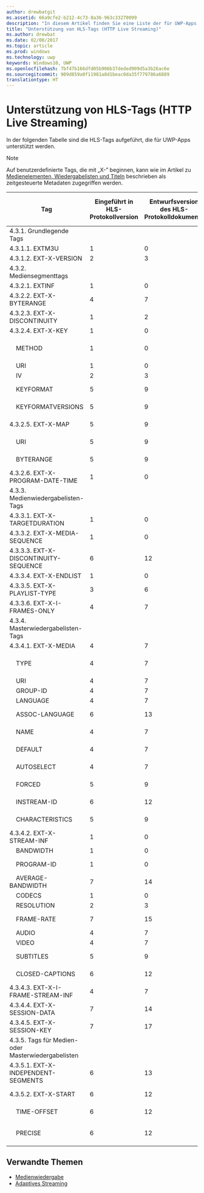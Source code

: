 ```yaml
---
author: drewbatgit
ms.assetid: 66a9cfe2-b212-4c73-8a36-963c33270099
description: "In diesem Artikel finden Sie eine Liste der für UWP-Apps unterstützten Tags für das HLS-Protokoll (HTTP Live Streaming)."
title: "Unterstützung von HLS-Tags (HTTP Live Streaming)"
ms.author: drewbat
ms.date: 02/08/2017
ms.topic: article
ms.prod: windows
ms.technology: uwp
keywords: Windows10, UWP
ms.openlocfilehash: 7bf47b166dfd05b906b37deded909d5a3b26ac6e
ms.sourcegitcommit: 909d859a0f11981a8d1beac0da35f779786a6889
translationtype: HT
---
```

# <a name="http-live-streaming-hls-tag-support"></a>Unterstützung von HLS-Tags (HTTP Live Streaming)
In der folgenden Tabelle sind die HLS-Tags aufgeführt, die für UWP-Apps unterstützt werden.

> [!NOTE] 
> Auf benutzerdefinierte Tags, die mit „X-” beginnen, kann wie im Artikel zu [Medienelementen, Wiedergabelisten und Titeln](media-playback-with-mediasource.md) beschrieben als zeitgesteuerte Metadaten zugegriffen werden.

|Tag |Eingeführt in HLS-Protokollversion|Entwurfsversion des HLS-Protokolldokuments|Erforderlich auf dem Client|Juliversion von Windows 10|Windows 10, Version 1511|Windows 10, Version 1607 |
|---------------------|-----------|--------------|---------|--------------|-----|-----|
|4.3.1.  Grundlegende Tags                 |             |                   |         |             |     |    |
| 4.3.1.1.  EXTM3U |1|0|ERFORDERLICH|Unterstützt|Unterstützt|Unterstützt|
| 4.3.1.2.  EXT-X-VERSION |2|3|ERFORDERLICH|Unterstützt|Unterstützt|Unterstützt
|4.3.2.  Mediensegmenttags                 |             |                   |         |             |     |    | 
| 4.3.2.1.  EXTINF  |1|0|ERFORDERLICH|Unterstützt|Unterstützt|Unterstützt
| 4.3.2.2.  EXT-X-BYTERANGE |4|7|OPTIONAL|Unterstützt|Unterstützt|Unterstützt|
| 4.3.2.3.  EXT-X-DISCONTINUITY |1|2|OPTIONAL|Unterstützt|Unterstützt|Unterstützt|
| 4.3.2.4.  EXT-X-KEY |1|0|OPTIONAL|Unterstützt|Unterstützt|Unterstützt|
|&nbsp;&nbsp;&nbsp; METHOD|1|0|Attribut|„NONE, AES-128”|„NONE, AES-128”|„NONE, AES-128, SAMPLE-AES”|
|&nbsp;&nbsp;&nbsp; URI|1|0|Attribut|Unterstützt|Unterstützt|Unterstützt|
|&nbsp;&nbsp;&nbsp; IV|2|3|Attribut|Unterstützt|Unterstützt|Unterstützt|
|&nbsp;&nbsp;&nbsp; KEYFORMAT|5|9|Attribut|Nicht unterstützt|Nicht unterstützt|Nicht unterstützt|
|&nbsp;&nbsp;&nbsp; KEYFORMATVERSIONS|5|9|Attribut|Nicht unterstützt|Nicht unterstützt|Nicht unterstützt|
| 4.3.2.5.  EXT-X-MAP |5|9|OPTIONAL|Nicht unterstützt|Nicht unterstützt|Nicht unterstützt|
|&nbsp;&nbsp;&nbsp; URI|5|9|Attribut|Nicht unterstützt|Nicht unterstützt|Nicht unterstützt|
|&nbsp;&nbsp;&nbsp; BYTERANGE|5|9|Attribut|Nicht unterstützt|Nicht unterstützt|Nicht unterstützt|
| 4.3.2.6.  EXT-X-PROGRAM-DATE-TIME |1|0|OPTIONAL|Nicht unterstützt|Nicht unterstützt|Nicht unterstützt|
|4.3.3.  Medienwiedergabelisten-Tags                 |             |                   |         |             |     |    | 
| 4.3.3.1.  EXT-X-TARGETDURATION  |1|0|ERFORDERLICH|Unterstützt|Unterstützt|Unterstützt|
| 4.3.3.2.  EXT-X-MEDIA-SEQUENCE  |1|0|OPTIONAL|Unterstützt|Unterstützt|Unterstützt|
| 4.3.3.3.  EXT-X-DISCONTINUITY-SEQUENCE|6|12|OPTIONAL|Nicht unterstützt|Nicht unterstützt|Nicht unterstützt|
| 4.3.3.4.  EXT-X-ENDLIST |1|0|OPTIONAL|Unterstützt|Unterstützt|Unterstützt|
| 4.3.3.5.  EXT-X-PLAYLIST-TYPE |3|6|OPTIONAL|Unterstützt|Unterstützt|Unterstützt|
| 4.3.3.6.  EXT-X-I-FRAMES-ONLY |4|7|OPTIONAL|Nicht unterstützt|Nicht unterstützt|Nicht unterstützt|
|4.3.4.  Masterwiedergabelisten-Tags                 |             |                   |         |             |     |    |
| 4.3.4.1.  EXT-X-MEDIA |4|7|OPTIONAL|Unterstützt|Unterstützt|Unterstützt|
|&nbsp;&nbsp;&nbsp;  TYPE|4|7|Attribut|„AUDIO, VIDEO”|„AUDIO, VIDEO”|„AUDIO, VIDEO, SUBTITLES”|
|&nbsp;&nbsp;&nbsp;  URI|4|7|Attribut|Unterstützt|Unterstützt|Unterstützt|
|&nbsp;&nbsp;&nbsp;  GROUP-ID|4|7|Attribut|Unterstützt|Unterstützt|Unterstützt|
|&nbsp;&nbsp;&nbsp;  LANGUAGE|4|7|Attribut|Unterstützt|Unterstützt|Unterstützt|
|&nbsp;&nbsp;&nbsp;  ASSOC-LANGUAGE|6|13|Attribut|Nicht unterstützt|Nicht unterstützt|Nicht unterstützt|
|&nbsp;&nbsp;&nbsp;  NAME|4|7|Attribut|Nicht unterstützt|Nicht unterstützt|Unterstützt|
|&nbsp;&nbsp;&nbsp;  DEFAULT|4|7|Attribut|Nicht unterstützt|Nicht unterstützt|Nicht unterstützt|
|&nbsp;&nbsp;&nbsp;  AUTOSELECT|4|7|Attribut|Nicht unterstützt|Nicht unterstützt|Nicht unterstützt|
|&nbsp;&nbsp;&nbsp;  FORCED|5|9|Attribut|Nicht unterstützt|Nicht unterstützt|Nicht unterstützt|
|&nbsp;&nbsp;&nbsp;  INSTREAM-ID|6|12|Attribut|Nicht unterstützt|Nicht unterstützt|Nicht unterstützt|
|&nbsp;&nbsp;&nbsp;  CHARACTERISTICS|5|9|Attribut|Nicht unterstützt|Nicht unterstützt|Nicht unterstützt|
| 4.3.4.2.  EXT-X-STREAM-INF  |1|0|ERFORDERLICH|Unterstützt|Unterstützt|Unterstützt|
|&nbsp;&nbsp;&nbsp;  BANDWIDTH|1|0|Attribut|Unterstützt|Unterstützt|Unterstützt|
|&nbsp;&nbsp;&nbsp;  PROGRAM-ID|1|0|Attribut|Nicht verfügbar|Nicht verfügbar|Nicht verfügbar|
|&nbsp;&nbsp;&nbsp;  AVERAGE-BANDWIDTH|7|14|Attribut|Nicht unterstützt|Nicht unterstützt|Nicht unterstützt|
|&nbsp;&nbsp;&nbsp;  CODECS|1|0|Attribut|Unterstützt|Unterstützt|Unterstützt|
|&nbsp;&nbsp;&nbsp;  RESOLUTION|2|3|Attribut|Unterstützt|Unterstützt|Unterstützt|
|&nbsp;&nbsp;&nbsp;  FRAME-RATE|7|15|Attribut|Nicht verfügbar|Nicht verfügbar|Nicht verfügbar|
|&nbsp;&nbsp;&nbsp;  AUDIO|4|7|Attribut|Unterstützt|Unterstützt|Unterstützt|
|&nbsp;&nbsp;&nbsp;  VIDEO|4|7|Attribut|Unterstützt|Unterstützt|Unterstützt|
|&nbsp;&nbsp;&nbsp;  SUBTITLES|5|9|Attribut|Nicht unterstützt|Nicht unterstützt|Unterstützt|
|&nbsp;&nbsp;&nbsp;  CLOSED-CAPTIONS|6|12|Attribut|Nicht unterstützt|Nicht unterstützt|Nicht unterstützt|
| 4.3.4.3.  EXT-X-I-FRAME-STREAM-INF  |4|7|OPTIONAL|Nicht unterstützt|Nicht unterstützt|Nicht unterstützt|
| 4.3.4.4.  EXT-X-SESSION-DATA  |7|14|OPTIONAL|Nicht unterstützt|Nicht unterstützt|Nicht unterstützt|
| 4.3.4.5.  EXT-X-SESSION-KEY |7|17|OPTIONAL|Nicht unterstützt|Nicht unterstützt|Nicht unterstützt|
|4.3.5.  Tags für Medien- oder Masterwiedergabelisten                  |             |                   |         |             |     |    |
| 4.3.5.1.  EXT-X-INDEPENDENT-SEGMENTS |6|13|OPTIONAL|Nicht unterstützt|Unterstützt|Unterstützt|
| 4.3.5.2.  EXT-X-START  |6|12|OPTIONAL|Nicht unterstützt|Teilweise unterstützt|Teilweise unterstützt|
|&nbsp;&nbsp;&nbsp;  TIME-OFFSET|6|12|Attribut|Nicht unterstützt|Unterstützt|Unterstützt|
|&nbsp;&nbsp;&nbsp;  PRECISE|6|12|Attribut|Nicht unterstützt|„NO“ standardmäßig unterstützt|„NO“ standardmäßig unterstützt|



## <a name="related-topics"></a>Verwandte Themen

* [Medienwiedergabe](media-playback.md)
* [Adaptives Streaming](adaptive-streaming.md)
 

 




